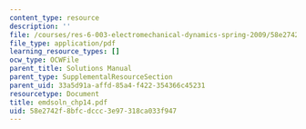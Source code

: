 ```yaml
---
content_type: resource
description: ''
file: /courses/res-6-003-electromechanical-dynamics-spring-2009/58e2742f8bfcdccc3e97318ca033f947_emdsoln_chp14.pdf
file_type: application/pdf
learning_resource_types: []
ocw_type: OCWFile
parent_title: Solutions Manual
parent_type: SupplementalResourceSection
parent_uid: 33a5d91a-affd-85a4-f422-354366c45231
resourcetype: Document
title: emdsoln_chp14.pdf
uid: 58e2742f-8bfc-dccc-3e97-318ca033f947
---
```

